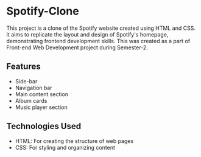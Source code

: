 # Spotify-Clone
This project is a clone of the Spotify website created using HTML and CSS. It aims to replicate the layout and design of Spotify's homepage, demonstrating frontend development skills. This was created as a part of Front-end Web Development project during Semester-2.

## Features
- Side-bar
- Navigation bar
- Main content section
- Album cards
- Music player section

## Technologies Used
- HTML: For creating the structure of web pages
- CSS: For styling and organizing content
